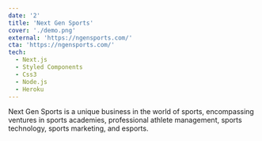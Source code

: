 ```yaml
---
date: '2'
title: 'Next Gen Sports'
cover: './demo.png'
external: 'https://ngensports.com/'
cta: 'https://ngensports.com/'
tech:
  - Next.js
  - Styled Components
  - Css3
  - Node.js
  - Heroku
---
```


Next Gen Sports is a unique business in the world of sports, encompassing ventures in sports academies, professional athlete management, sports technology, sports marketing, and esports.
